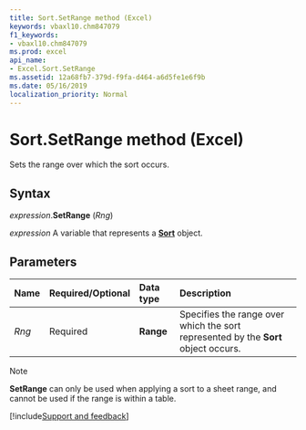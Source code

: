```yaml
---
title: Sort.SetRange method (Excel)
keywords: vbaxl10.chm847079
f1_keywords:
- vbaxl10.chm847079
ms.prod: excel
api_name:
- Excel.Sort.SetRange
ms.assetid: 12a68fb7-379d-f9fa-d464-a6d5fe1e6f9b
ms.date: 05/16/2019
localization_priority: Normal
---
```



# Sort.SetRange method (Excel)

Sets the range over which the sort occurs.


## Syntax

_expression_.**SetRange** (_Rng_)

_expression_ A variable that represents a **[Sort](Excel.Sort.md)** object.


## Parameters

|Name|Required/Optional|Data type|Description|
|:-----|:-----|:-----|:-----|
| _Rng_|Required| **Range**|Specifies the range over which the sort represented by the **Sort** object occurs.|


> [!NOTE] 
> **SetRange** can only be used when applying a sort to a sheet range, and cannot be used if the range is within a table.




[!include[Support and feedback](~/includes/feedback-boilerplate.md)]